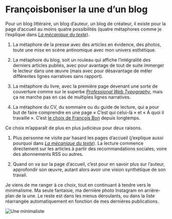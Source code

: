 # Françoisboniser la une d’un blog

Pour un blog littéraire, un blog d’auteur, un blog de créateur, il existe pour la page d’accueil au moins quatre possibilités (quatre métaphores comme je l’explique dans [*La mécanique du texte*](https://tcrouzet.com/la-mecanique-du-texte/)).

1. La métaphore de la presse avec des articles en évidence, des photos, toute une mise en scène antinomique avec mon univers esthétique.

2. La métaphore du blog, soit un rouleau qui affiche l’intégralité des derniers articles publiés, avec pour avantage de tout de suite immerger le lecteur dans une œuvre (mais avec pour désavantage de mêler différentes lignes narratives sans rapport).

3. La métaphore du livre, avec la première page devenant une sorte de couverture comme sur le superbe [*Professional Web Typography*](https://prowebtype.com/), mais ça ne marche pas en cas de multiples lignes narratives.

4. La métaphore du CV, du sommaire ou du guide de lecture, qui a pour but de faire comprendre en une page « C’est qui celui-là » et « À quoi il travaille ». C’est [le choix de François Bon](http://www.tierslivre.net/) depuis longtemps.

Ce choix m’apparaît de plus en plus judicieux pour deux raisons.

1. Plus personne ne visite par hasard les pages d’accueil (j’explique aussi pourquoi dans [*La mécanique du texte*](https://tcrouzet.com/la-mecanique-du-texte/)). La lecture commence directement sur les articles à partir des recommandations sociales, voire des abonnements RSS ou autres.

2. Quand on va sur la page d’accueil, c’est pour en savoir plus sur l’auteur, approfondir son œuvre, autant alors avoir une vision synthétique de son travail.

Je viens de me ranger à ce choix, tout en continuant à tendre vers le minimalisme. Ma seule fantaisie, ma dernière photo Instagram en arrière-plan de la une. Le reste est dans les menus déroulants, ou dans la liste réarrangée automatiquement en fonction de mes dernières publications.

![Une minimaliste](https://tcrouzet.com/images_tc/2015/05/minimal.jpg)